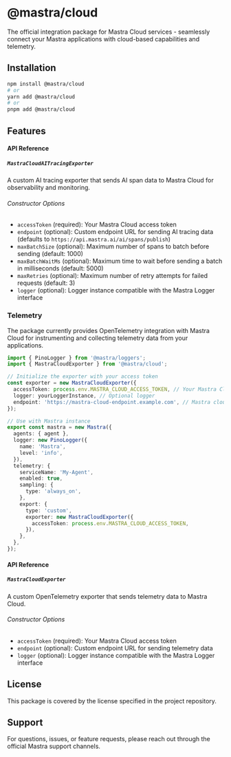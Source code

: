 # @mastra/cloud

The official integration package for Mastra Cloud services - seamlessly connect your Mastra applications with cloud-based capabilities and telemetry.

## Installation

```bash
npm install @mastra/cloud
# or
yarn add @mastra/cloud
# or
pnpm add @mastra/cloud
```

## Features

#### API Reference

##### `MastraCloudAITracingExporter`

A custom AI tracing exporter that sends AI span data to Mastra Cloud for observability and monitoring.

###### Constructor Options

- `accessToken` (required): Your Mastra Cloud access token
- `endpoint` (optional): Custom endpoint URL for sending AI tracing data (defaults to `https://api.mastra.ai/ai/spans/publish`)
- `maxBatchSize` (optional): Maximum number of spans to batch before sending (default: 1000)
- `maxBatchWaitMs` (optional): Maximum time to wait before sending a batch in milliseconds (default: 5000)
- `maxRetries` (optional): Maximum number of retry attempts for failed requests (default: 3)
- `logger` (optional): Logger instance compatible with the Mastra Logger interface

### Telemetry

The package currently provides OpenTelemetry integration with Mastra Cloud for instrumenting and collecting telemetry data from your applications.

```typescript
import { PinoLogger } from '@mastra/loggers';
import { MastraCloudExporter } from '@mastra/cloud';

// Initialize the exporter with your access token
const exporter = new MastraCloudExporter({
  accessToken: process.env.MASTRA_CLOUD_ACCESS_TOKEN, // Your Mastra Cloud access token
  logger: yourLoggerInstance, // Optional logger
  endpoint: 'https://mastra-cloud-endpoint.example.com', // Mastra cloud endpoint
});

// Use with Mastra instance
export const mastra = new Mastra({
  agents: { agent },
  logger: new PinoLogger({
    name: 'Mastra',
    level: 'info',
  }),
  telemetry: {
    serviceName: 'My-Agent',
    enabled: true,
    sampling: {
      type: 'always_on',
    },
    export: {
      type: 'custom',
      exporter: new MastraCloudExporter({
        accessToken: process.env.MASTRA_CLOUD_ACCESS_TOKEN,
      }),
    },
  },
});
```

#### API Reference

##### `MastraCloudExporter`

A custom OpenTelemetry exporter that sends telemetry data to Mastra Cloud.

###### Constructor Options

- `accessToken` (required): Your Mastra Cloud access token
- `endpoint` (optional): Custom endpoint URL for sending telemetry data
- `logger` (optional): Logger instance compatible with the Mastra Logger interface

## License

This package is covered by the license specified in the project repository.

## Support

For questions, issues, or feature requests, please reach out through the official Mastra support channels.

